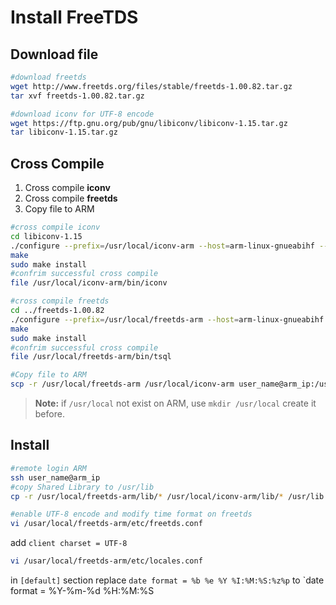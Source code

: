# Install FreeTDS
## Download file
```bash
#download freetds
wget http://www.freetds.org/files/stable/freetds-1.00.82.tar.gz
tar xvf freetds-1.00.82.tar.gz

#download iconv for UTF-8 encode
wget https://ftp.gnu.org/pub/gnu/libiconv/libiconv-1.15.tar.gz
tar libiconv-1.15.tar.gz
```
## Cross Compile

1. Cross  compile __iconv__
2. Cross  compile __freetds__
3. Copy file to ARM
```bash 
#cross compile iconv
cd libiconv-1.15 
./configure --prefix=/usr/local/iconv-arm --host=arm-linux-gnueabihf --enable-static
make 
sudo make install 
#confrim successful cross compile
file /usr/local/iconv-arm/bin/iconv

#cross compile freetds
cd ../freetds-1.00.82
./configure --prefix=/usr/local/freetds-arm --host=arm-linux-gnueabihf --enable-msdblib --with-libiconv-prefix=/usr/local/iconv-arm
make 
sudo make install
#confrim successful cross compile
file /usr/local/freetds-arm/bin/tsql

#Copy file to ARM
scp -r /usr/local/freetds-arm /usr/local/iconv-arm user_name@arm_ip:/usr/local
```
> __Note:__ if `/usr/local` not exist on ARM, use `mkdir /usr/local`  create it before.
## Install
```bash
#remote login ARM
ssh user_name@arm_ip
#copy Shared Library to /usr/lib
cp -r /usr/local/freetds-arm/lib/* /usr/local/iconv-arm/lib/* /usr/lib

#enable UTF-8 encode and modify time format on freetds
vi /usar/local/freetds-arm/etc/freetds.conf
```
add `client charset = UTF-8`
```bash
vi /usar/local/freetds-arm/etc/locales.conf
```
 in `[default]` section
replace `date format = %b %e %Y %I:%M:%S:%z%p`  to `date format = %Y-%m-%d %H:%M:%S